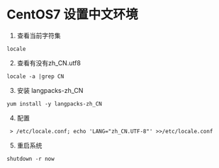 # CentOS7 设置中文环境

1. 查看当前字符集

```
locale
```

2. 查看有没有zh_CN.utf8

```
locale -a |grep CN
```

3. 安装 langpacks-zh_CN

```
yum install -y langpacks-zh_CN
```

4. 配置

```
 > /etc/locale.conf; echo 'LANG="zh_CN.UTF-8"' >>/etc/locale.conf  
```

5. 重启系统

```
shutdown -r now
```

‍
